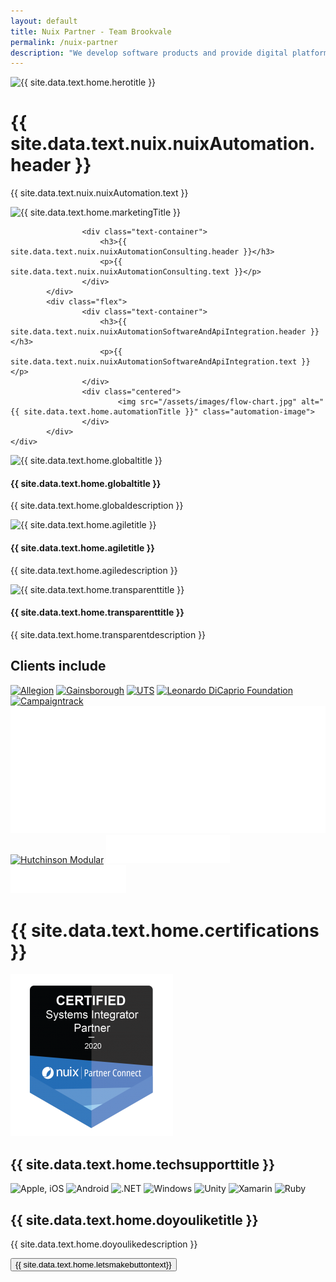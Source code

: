 ```yaml
---
layout: default
title: Nuix Partner - Team Brookvale 
permalink: /nuix-partner
description: "We develop software products and provide digital platform engineering services in Sydney, Gold Coast and Brisbane"
---
```


<div class="inner hero">
    <img src="/assets/images/hero.jpg" alt="{{ site.data.text.home.herotitle }}">
    <div class="textblock">
        <h1>{{ site.data.text.nuix.nuixAutomation.header }}</h1>
        <p>{{ site.data.text.nuix.nuixAutomation.text }}</p>        
    </div>
</div>

<div class="inner marketing">
    <div class="shadow bottom">
            <div class="flex">
                    <div class="centered">
                        <img src="/assets/images/image10.jpg" alt="{{ site.data.text.home.marketingTitle }}" class="big">
                    </div>
                
                    <div class="text-container">
                        <h3>{{ site.data.text.nuix.nuixAutomationConsulting.header }}</h3>
                        <p>{{ site.data.text.nuix.nuixAutomationConsulting.text }}</p>
                    </div>
            </div>
            <div class="flex">
                    <div class="text-container">
                        <h3>{{ site.data.text.nuix.nuixAutomationSoftwareAndApiIntegration.header }}</h3>
                        <p>{{ site.data.text.nuix.nuixAutomationSoftwareAndApiIntegration.text }}</p>
                    </div>
                    <div class="centered">
                            <img src="/assets/images/flow-chart.jpg" alt="{{ site.data.text.home.automationTitle }}" class="automation-image">
                    </div>
            </div>
    </div>
</div>
   
<div class="inner flex global">
    <div>
        <img src="/assets/images/global.svg" alt="{{ site.data.text.home.globaltitle }}">
        <h4>{{ site.data.text.home.globaltitle }}</h4>
        <p class="gray">{{ site.data.text.home.globaldescription }}</p>
    </div>
    <div>
        <img src="/assets/images/agile-2.svg" alt="{{ site.data.text.home.agiletitle }}">
        <h4>{{ site.data.text.home.agiletitle }}</h4>
        <p class="gray">{{ site.data.text.home.agiledescription }}</p>
    </div>
    <div>
        <img src="/assets/images/transparent.svg" alt="{{ site.data.text.home.transparenttitle }}">
        <h4>{{ site.data.text.home.transparenttitle }}</h4>
        <p class="gray">{{ site.data.text.home.transparentdescription }}</p>
    </div>
</div>

<div class="inner clients">
        <div>
            <h2 class="text-center">Clients include</h2>
        </div>
        <div class="container logo-items">       
            <a href="https://www.allegion.com/corp/en/index.html" target="_blank"><img src="/assets/images/allegion_logo.png" alt="Allegion"></a>              
            <a href="https://www.gainsboroughhardware.com.au/en/home.html" target="_blank"><img src="/assets/images/gainsborough_logo.png" alt="Gainsborough"></a>
           <a href="https://www.uts.edu.au/" target="_blank"><img src="/assets/images/uts_logo.png" alt="UTS"></a>
           <a href="https://www.leonardodicaprio.org/" target="_blank"><img src="/assets/images/leonardo_logo.png" alt="Leonardo DiCaprio Foundation"></a>           
           <a href="https://campaigntrack.com.au/" target="_blank"><img src="/assets/images/campaigntrack_logo.png" alt="Campaigntrack"></a>
           <a href="https://www.nuix.com/" target="_blank"><img src="/assets/images/nuix_logo.png" alt="Nuix"></a>
           <a href="https://modular.hutchies.com.au/" target="_blank"><img src="/assets/images/hutchies_logo.png" alt="Hutchinson Modular"></a>
           <a href="https://myhealth.net.au/" target="_blank"><img src="/assets/images/myhealth_logo.png" alt="Myhealth"></a>
           <a href="https://www.sidley.com/en/global/" target="_blank"><img src="/assets/images/sidley_logo.png" alt="Sidley"></a>
        </div>
    </div>

<div class="inner certifications">
    <div>
        <h1 class="text-center">{{ site.data.text.home.certifications }}</h1>
    </div>
        <div class="container items">
            <a href="https://www.nuix.com/partners/team-brookvale/" target="_blank"><img src="/assets/images/nuix_certification.png" alt="Nuix"></a>
        </div>
</div>

<div class="inner technologies">
    <div>
        <h2 class="text-center">{{ site.data.text.home.techsupporttitle }}</h2>
    </div>
    <div>
        <img src="/assets/images/apple.png" alt="Apple, iOS">
        <img src="/assets/images/android_.png" alt="Android">
        <img src="/assets/images/net_.png" alt=".NET">
        <img src="/assets/images/win.png" alt="Windows">
        <img src="/assets/images/unity.png" alt="Unity">
        <img src="/assets/images/xamarin.png" alt="Xamarin">
        <img src="/assets/images/ruby.png" alt="Ruby">
    </div>
</div>

<div class="projects">
    <div class="flex">
        <div>
            <h2>{{ site.data.text.home.doyouliketitle }}</h2>
            <p class="gray">{{ site.data.text.home.doyoulikedescription }}</p>
        </div>
        <div>
            <button onclick="top.location.href = '/contact'">{{ site.data.text.home.letsmakebuttontext}}</button>
        </div>
    </div>
</div>